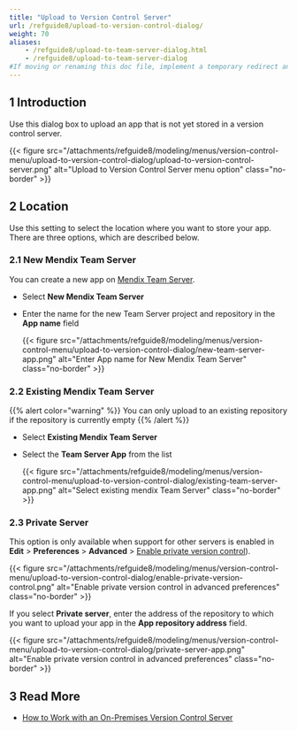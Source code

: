 ```yaml
---
title: "Upload to Version Control Server"
url: /refguide8/upload-to-version-control-dialog/
weight: 70
aliases:
    - /refguide8/upload-to-team-server-dialog.html
    - /refguide8/upload-to-team-server-dialog
#If moving or renaming this doc file, implement a temporary redirect and let the respective team know they should update the URL in the product. See Mapping to Products for more details.
---
```


## 1 Introduction

Use this dialog box to upload an app that is not yet stored in a version control server.

{{< figure src="/attachments/refguide8/modeling/menus/version-control-menu/upload-to-version-control-dialog/upload-to-version-control-server.png" alt="Upload to Version Control Server menu option" class="no-border" >}}

## 2 Location

Use this setting to select the location where you want to store your app. There are three options, which are described below.

### 2.1 New Mendix Team Server

You can create a new app on [Mendix Team Server](/developerportal/general/team-server/).

* Select **New Mendix Team Server**
* Enter the name for the new Team Server project and repository in the **App name** field

    {{< figure src="/attachments/refguide8/modeling/menus/version-control-menu/upload-to-version-control-dialog/new-team-server-app.png" alt="Enter App name for New Mendix Team Server" class="no-border" >}}

### 2.2 Existing Mendix Team Server

{{% alert color="warning" %}}
You can only upload to an existing repository if the repository is currently empty
{{% /alert %}}

* Select **Existing Mendix Team Server**
* Select the **Team Server App** from the list

    {{< figure src="/attachments/refguide8/modeling/menus/version-control-menu/upload-to-version-control-dialog/existing-team-server-app.png" alt="Select existing mendix Team Server" class="no-border" >}}

### 2.3 Private Server

This option is only available when support for other servers is enabled in **Edit** > **Preferences** > **Advanced** > [Enable private version control](/refguide8/preferences-dialog/#enable)).

{{< figure src="/attachments/refguide8/modeling/menus/version-control-menu/upload-to-version-control-dialog/enable-private-version-control.png" alt="Enable private version control in advanced preferences" class="no-border" >}}

<a id="private-server"></a>If you select **Private server**, enter the address of the repository to which you want to upload your app in the **App repository address** field.

{{< figure src="/attachments/refguide8/modeling/menus/version-control-menu/upload-to-version-control-dialog/private-server-app.png" alt="Enable private version control in advanced preferences" class="no-border" >}}

## 3 Read More

* [How to Work with an On-Premises Version Control Server](/howto8/collaboration-requirements-management/on-premises-svn-howto/)

